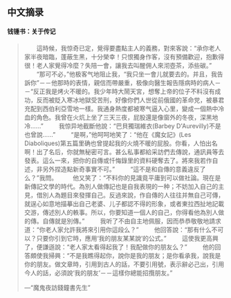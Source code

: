## 中文摘录

#### 钱锺书：关于传记

> 　　這時候，我惊奇已定，覺得要盡點主人的義務，對來客說：“承你老人家半夜暗臨，蓬蔽生黑，十分榮幸！只恨獨身作客，沒有預備歡迎，抱歉得很！老人家覺得冷麼？失陪一會，讓我去叫醒佣人來沏壺茶，添些碳。” 
> 　　“那可不必，”他极客气地阻止我，“我只坐一會儿就要去的。并且，我告訴你”－－他那時的表情，親信而帶嚴重，极像向醫生報告隱病時的病人－－“反正我是烤火不暖的。我少年時大鬧天宮，想奪上帝的位子不料沒有成功，反而被貶入寒冰地獄受苦刑，好像你們人世從前俄國的革命党，被暴君充配到西伯利亞雪地一樣。我通身熱度都被寒气逼入心里，變成一個熱中冷血的角色。我曾在火炕上坐了三天三夜，屁股還是像窗外的冬夜，深黑地冷……” 
> 　　我惊异地截斷他說：“巴貝獨瑞維衣(Barbey D'Aurevilly)不是也曾說……” 
> 　　“是啊，”他呵呵地笑了：“他在《魔女記》(Les Diaboliques)第五篇里确也曾提起我的火燒不暖的屁股。你看，人怕出名啊！出了名后，你就無秘密可言。甚么私事都給采訪們去傳說，通訊員等去發表。這么一來，把你的自傳或忏悔錄里的資料硬奪去了。將來我若作自述，非另外捏造點新奇事實不可。” 
> 　　“這不是和自傳的意義違反了么？”我問。 
> 　　他又笑了：“不料你的見識竟平庸到可以做社論。現在是新傳記文學的時代。為別人做傳記也是自我表現的一种；不妨加入自己的主見，借別人為題目來發揮自己。反過來說，作自傳的人往往并無自己可傳，就逞心如意地描摹出自己老婆、儿子都認不得的形象，或者東拉西扯地記載交游，傳述別人的軼事。所以，你要知道一個人的自己，你得看他為別人做的傳。自傳就是別傳。” 
> 　　我听了不由自主地佩服，因而恭恭敬敬地請求道：“你老人家允許我將來引用你這段么？” 
> 　　他回答說：“那有什么不可以？只要你引到它時，應用‘我的朋友某某說’的公式。” 
> 　　這使我更高興了，便謙遜說：“老人家太看得起我了！我配做你的朋友么？” 
> 　　他的回答頗使我掃興：“不是我瞧得起你，說你是我的朋友；是你看承我，說我是你的朋友。做文章時，引用到古人的話，不要引用號，表示辭必己出，引用今人的話，必須說‘我的朋友’－－這樣你總能招攬朋友。” 
>
> —“魔鬼夜訪錢鐘書先生”

